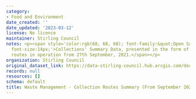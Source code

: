 ```yaml
---
category:
- Food and Environment
date_created: ''
date_updated: '2023-03-12'
license: No licence
maintainer: Stirling Council
notes: <p><span style='color:rgb(68, 68, 68); font-family:&quot;Open Sans&quot;, sans-serif;
  font-size:14px;'>Collections' Summary Data, presented in the form of a report, for
  routes in operation from 27th September, 2021.</span></p>
organization: Stirling Council
original_dataset_link: https://data-stirling-council.hub.arcgis.com/documents/stirling-council::waste-management-collection-routes-summary-from-september-2021
records: null
resources: []
schema: default
title: Waste Management - Collection Routes Summary (From September 2021)
---
```

